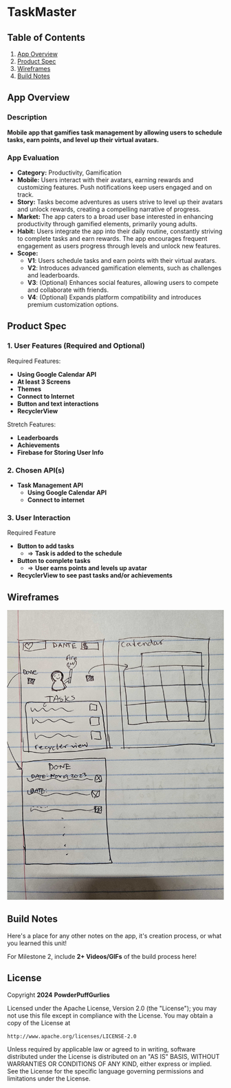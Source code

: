 # **TaskMaster**

## Table of Contents

1. [App Overview](#App-Overview)
1. [Product Spec](#Product-Spec)
1. [Wireframes](#Wireframes)
1. [Build Notes](#Build-Notes)

## App Overview

### Description 

**Mobile app that gamifies task management by allowing users to schedule tasks, earn points, and level up their virtual avatars.**

### App Evaluation

<!-- Evaluation of your app across the following attributes -->

- **Category:** Productivity, Gamification
- **Mobile:** Users interact with their avatars, earning rewards and customizing features. Push notifications keep users engaged and on track.
- **Story:** Tasks become adventures as users strive to level up their avatars and unlock rewards, creating a compelling narrative of progress.
- **Market:** The app caters to a broad user base interested in enhancing productivity through gamified elements, primarily young adults. 
- **Habit:** Users integrate the app into their daily routine, constantly striving to complete tasks and earn rewards. The app encourages frequent engagement as users progress through levels and unlock new features.
- **Scope:** 
    - **V1**: Users schedule tasks and earn points with their virtual avatars. 
    - **V2**: Introduces advanced gamification elements, such as challenges and leaderboards. 
    - **V3**: (Optional) Enhances social features, allowing users to compete and collaborate with friends.
    - **V4**: (Optional) Expands platform compatibility and introduces premium customization options.

## Product Spec

### 1. User Features (Required and Optional)

Required Features:

- **Using Google Calendar API**
- **At least 3 Screens**
- **Themes**
- **Connect to Internet**
- **Button and text interactions**
- **RecyclerView**

Stretch Features:

- **Leaderboards**
- **Achievements**
- **Firebase for Storing User Info**

### 2. Chosen API(s)

- **Task Management API**
  - **Using Google Calendar API**
  - **Connect to internet**

### 3. User Interaction

Required Feature

- **Button to add tasks**
  - => **Task is added to the schedule**
- **Button to complete tasks**
  - => **User earns points and levels up avatar**
- **RecyclerView to see past tasks and/or achievements**

## Wireframes

<!-- Add picture of your hand sketched wireframes in this section -->
<img src="wireframe.jpg" width=600>

## Build Notes

Here's a place for any other notes on the app, it's creation 
process, or what you learned this unit!  

For Milestone 2, include **2+ Videos/GIFs** of the build process here!

## License

Copyright **2024** **PowderPuffGurlies**

Licensed under the Apache License, Version 2.0 (the "License");
you may not use this file except in compliance with the License.
You may obtain a copy of the License at

    http://www.apache.org/licenses/LICENSE-2.0

Unless required by applicable law or agreed to in writing, software
distributed under the License is distributed on an "AS IS" BASIS,
WITHOUT WARRANTIES OR CONDITIONS OF ANY KIND, either express or implied.
See the License for the specific language governing permissions and
limitations under the License.